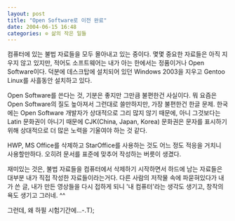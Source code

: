 ```yaml
---
layout: post
title: "Open Software로 이전 완료"
date: 2004-06-15 16:48
categories: ⊙ 삶의 작은 일들
---
```


컴퓨터에 있는 불법 자료들을 모두 몰아내고 있는 중이다.
몇몇 중요한 자료들은 아직 지우지 않고 있지만, 적어도 소프트웨어는 내가 아는 한에서는 정품이거나 Open Software이다. 덕분에 데스크탑에 설치되어 있던 Windows 2003을 지우고 Gentoo Linux를 사흘동안 설치하고 있다. 

Open Software를 쓴다는 것, 기분은 좋지만 그만큼 불편한건 사실이다. 뭐 요즘은 Open Software의 질도 높아져서 그런대로 쓸만하지만, 가장 불편한건 한글 문제. 한국에는 Open Software 개발자가 상대적으로 그리 많지 않기 때문에, 아니 그것보다는 Latin 문화권이 아니기 때문에 CJK(China, Japan, Korea) 문화권은 문자를 표시하기 위해 상대적으로 더 많은 노력을 기울여야 하는 것 같다.

HWP, MS Office를 삭제하고 StarOffice를 사용하는 것도 어느 정도 적응을 거치니 사용할만하다. 오히려 문서를 표준에 맞추어 작성하는 버릇이 생겼다.

재미있는 것은, 불법 자료들을 컴퓨터에서 삭제하기 시작하면서 하드에 남는 자료들은 대부분 내가 직접 작성한 자료들이라는거다. 다른 사람의 저작물 속에 파묻혀있다가 내가 쓴 글, 내가 만든 영상들을 다시 접하게 되니 '내 컴퓨터'라는 생각도 생기고, 창작의욕도 생기고 그러네. ^^


그런데, 왜 하필 시험기간에...-.T);

       
